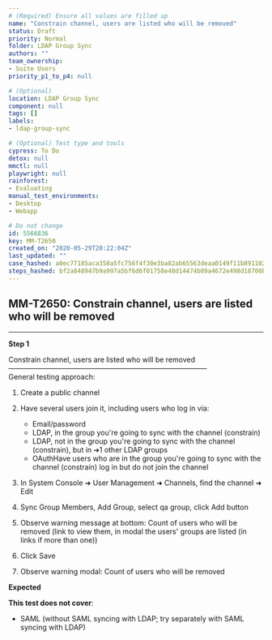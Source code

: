 ```yaml
---
# (Required) Ensure all values are filled up
name: "Constrain channel, users are listed who will be removed"
status: Draft
priority: Normal
folder: LDAP Group Sync
authors: ""
team_ownership: 
- Suite Users
priority_p1_to_p4: null

# (Optional)
location: LDAP Group Sync
component: null
tags: []
labels: 
- ldap-group-sync

# (Optional) Test type and tools
cypress: To Do
detox: null
mmctl: null
playwright: null
rainforest: 
- Evaluating
manual_test_environments: 
- Desktop
- Webapp

# Do not change
id: 5566836
key: MM-T2650
created_on: "2020-05-29T20:22:04Z"
last_updated: ""
case_hashed: a0ec77185aca358a5fc756f4f30e3ba82ab65563deaa0149f11b891102eac15b89dd79eedb77bc00a8ea16e7d6931b1d
steps_hashed: bf2a848947b9a997a5bf6d6f01758e40d14474b09a4672e498d18700be15da33a9ca46f832bb7a549355310a0b37d7ec
---
```


<!-- (Auto-generated) Based on frontmatter's "key" and "name" -->

## MM-T2650: Constrain channel, users are listed who will be removed

---

**Step 1**

Constrain channel, users are listed who will be removed\
————————————————————————————\
General testing approach:

1. Create a public channel

2. Have several users join it, including users who log in via:

   - Email/password
   - LDAP, in the group you're going to sync with the channel (constrain)
   - LDAP, not in the group you're going to sync with the channel (constrain), but in ➜1 other LDAP groups
   - OAuthHave users who are in the group you're going to sync with the channel (constrain) log in but do not join the channel

3. In System Console ➜ User Management ➜ Channels, find the channel ➜ Edit

4. Sync Group Members, Add Group, select qa group, click Add button

5. Observe warning message at bottom: Count of users who will be removed (link to view them, in modal the users' groups are listed (in links if more than one))

6. Click Save

7. Observe warning modal: Count of users who will be removed

**Expected**

**This test does not cover**:

- SAML (without SAML syncing with LDAP; try separately with SAML syncing with LDAP)
